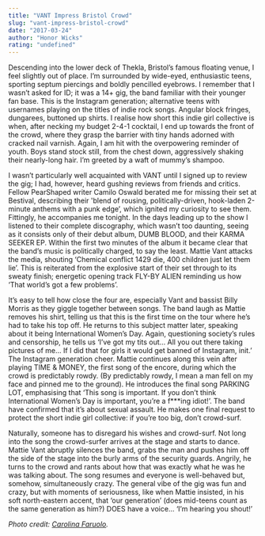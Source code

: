 ```yaml
---
title: "VANT Impress Bristol Crowd"
slug: "vant-impress-bristol-crowd"
date: "2017-03-24"
author: "Honor Wicks"
rating: "undefined"
---
```


Descending into the lower deck of Thekla, Bristol’s famous floating venue, I feel slightly out of place. I’m surrounded by wide-eyed, enthusiastic teens, sporting septum piercings and boldly pencilled eyebrows. I remember that I wasn’t asked for ID; it was a 14+ gig, the band familiar with their younger fan base. This is the Instagram generation; alternative teens with usernames playing on the titles of indie rock songs. Angular block fringes, dungarees, buttoned up shirts. I realise how short this indie girl collective is when, after necking my budget 2-4-1 cocktail, I end up towards the front of the crowd, where they grasp the barrier with tiny hands adorned with cracked nail varnish. Again, I am hit with the overpowering reminder of youth. Boys stand stock still, from the chest down, aggressively shaking their nearly-long hair. I’m greeted by a waft of mummy’s shampoo.

I wasn’t particularly well acquainted with VANT until I signed up to review the gig; I had, however, heard gushing reviews from friends and critics. Fellow PearShaped writer Camilo Oswald berated me for missing their set at Bestival, describing their 'blend of rousing, politically-driven, hook-laden 2-minute anthems with a punk edge’, which ignited my curiosity to see them. Fittingly, he accompanies me tonight. In the days leading up to the show I listened to their complete discography, which wasn’t too daunting, seeing as it consists only of their debut album, DUMB BLOOD, and their KARMA SEEKER EP. Within the first two minutes of the album it became clear that the band’s music is politically charged, to say the least. Mattie Vant attacks the media, shouting ‘Chemical conflict 1429 die, 400 children just let them lie’. This is reiterated from the explosive start of their set through to its sweaty finish; energetic opening track FLY-BY ALIEN reminding us how ‘That world’s got a few problems’.

It’s easy to tell how close the four are, especially Vant and bassist Billy Morris as they giggle together between songs. The band laugh as Mattie removes his shirt, telling us that this is the first time on the tour where he’s had to take his top off. He returns to this subject matter later, speaking about it being International Women’s Day. Again, questioning society’s rules and censorship, he tells us ‘I’ve got my tits out… All you out there taking pictures of me… If I did that for girls it would get banned of Instagram, init.’ The Instagram generation cheer. Mattie continues along this vein after playing TIME & MONEY, the first song of the encore, during which the crowd is predictably rowdy. (By predictably rowdy, I mean a man fell on my face and pinned me to the ground). He introduces the final song PARKING LOT, emphasising that ‘This song is important. If you don’t think International Women’s Day is important, you’re a f\*\*\*ing idiot!’. The band have confirmed that it’s about sexual assault. He makes one final request to protect the short indie girl collective: if you’re too big, don’t crowd-surf.

Naturally, someone has to disregard his wishes and crowd-surf. Not long into the song the crowd-surfer arrives at the stage and starts to dance. Mattie Vant abruptly silences the band, grabs the man and pushes him off the side of the stage into the burly arms of the security guards. Angrily, he turns to the crowd and rants about how that was exactly what he was he was talking about. The song resumes and everyone is well-behaved but, somehow, simultaneously crazy. The general vibe of the gig was fun and crazy, but with moments of seriousness, like when Mattie insisted, in his soft north-eastern accent, that ‘our generation’ (does mid-teens count as the same generation as him?) DOES have a voice… ‘I’m hearing you shout!’

_Photo credit: [Carolina Faruolo](http://www.cfaruolo.com/sets/recent_gigs/vant_at_dingwalls/)._
